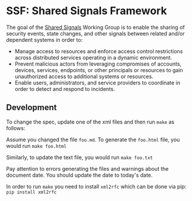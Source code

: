 # SSF: Shared Signals Framework #

The goal of the [Shared Signals](http://openid.net/wg/sharedsignals/) Working Group is to enable the sharing of security events, state changes, and other signals between related and/or dependent systems in order to:

* Manage access to resources and enforce access control restrictions across distributed services operating in a dynamic environment.
* Prevent malicious actors from leveraging compromises of accounts, devices, services, endpoints, or other principals or resources to gain unauthorized access to additional systems or resources.
* Enable users, administrators, and service providers to coordinate in order to detect and respond to incidents.

## Development

To change the spec, update one of the xml files and then run `make` as follows:

Assume you changed the file `foo.md`. To generate the `foo.html` file, you would run `make foo.html`

Similarly, to update the text file, you would run `make foo.txt`

Pay attention to errors generating the files and warnings about the document date. You should update the date to today's date.

In order to run `make` you need to install `xml2rfc` which can be done via pip: `pip install xml2rfc`
